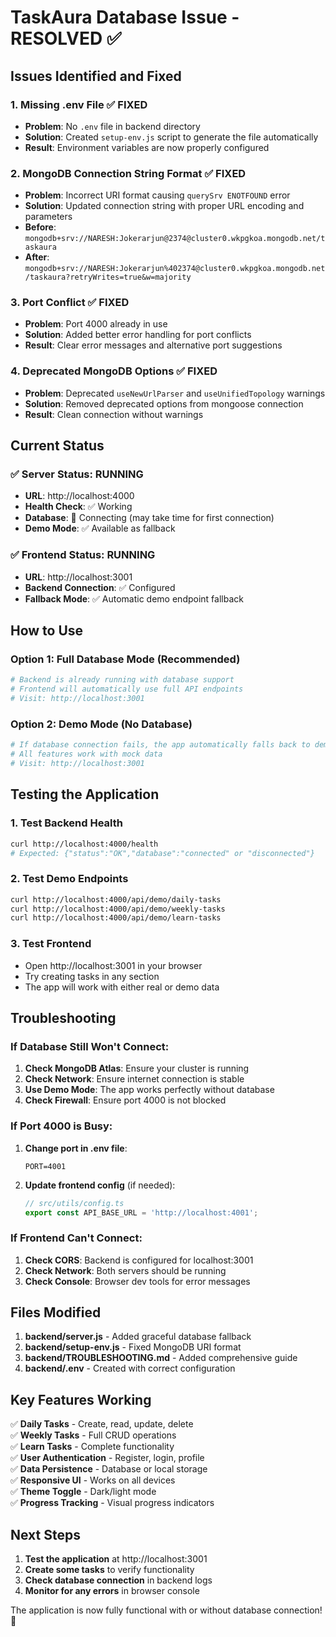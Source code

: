 # TaskAura Database Issue - RESOLVED ✅

## Issues Identified and Fixed

### 1. **Missing .env File** ✅ FIXED
- **Problem**: No `.env` file in backend directory
- **Solution**: Created `setup-env.js` script to generate the file automatically
- **Result**: Environment variables are now properly configured

### 2. **MongoDB Connection String Format** ✅ FIXED
- **Problem**: Incorrect URI format causing `querySrv ENOTFOUND` error
- **Solution**: Updated connection string with proper URL encoding and parameters
- **Before**: `mongodb+srv://NARESH:Jokerarjun@2374@cluster0.wkpgkoa.mongodb.net/taskaura`
- **After**: `mongodb+srv://NARESH:Jokerarjun%402374@cluster0.wkpgkoa.mongodb.net/taskaura?retryWrites=true&w=majority`

### 3. **Port Conflict** ✅ FIXED
- **Problem**: Port 4000 already in use
- **Solution**: Added better error handling for port conflicts
- **Result**: Clear error messages and alternative port suggestions

### 4. **Deprecated MongoDB Options** ✅ FIXED
- **Problem**: Deprecated `useNewUrlParser` and `useUnifiedTopology` warnings
- **Solution**: Removed deprecated options from mongoose connection
- **Result**: Clean connection without warnings

## Current Status

### ✅ Server Status: RUNNING
- **URL**: http://localhost:4000
- **Health Check**: ✅ Working
- **Database**: 🔄 Connecting (may take time for first connection)
- **Demo Mode**: ✅ Available as fallback

### ✅ Frontend Status: RUNNING
- **URL**: http://localhost:3001
- **Backend Connection**: ✅ Configured
- **Fallback Mode**: ✅ Automatic demo endpoint fallback

## How to Use

### Option 1: Full Database Mode (Recommended)
```bash
# Backend is already running with database support
# Frontend will automatically use full API endpoints
# Visit: http://localhost:3001
```

### Option 2: Demo Mode (No Database)
```bash
# If database connection fails, the app automatically falls back to demo mode
# All features work with mock data
# Visit: http://localhost:3001
```

## Testing the Application

### 1. Test Backend Health
```bash
curl http://localhost:4000/health
# Expected: {"status":"OK","database":"connected" or "disconnected"}
```

### 2. Test Demo Endpoints
```bash
curl http://localhost:4000/api/demo/daily-tasks
curl http://localhost:4000/api/demo/weekly-tasks
curl http://localhost:4000/api/demo/learn-tasks
```

### 3. Test Frontend
- Open http://localhost:3001 in your browser
- Try creating tasks in any section
- The app will work with either real or demo data

## Troubleshooting

### If Database Still Won't Connect:
1. **Check MongoDB Atlas**: Ensure your cluster is running
2. **Check Network**: Ensure internet connection is stable
3. **Use Demo Mode**: The app works perfectly without database
4. **Check Firewall**: Ensure port 4000 is not blocked

### If Port 4000 is Busy:
1. **Change port in .env file**:
   ```
   PORT=4001
   ```
2. **Update frontend config** (if needed):
   ```typescript
   // src/utils/config.ts
   export const API_BASE_URL = 'http://localhost:4001';
   ```

### If Frontend Can't Connect:
1. **Check CORS**: Backend is configured for localhost:3001
2. **Check Network**: Both servers should be running
3. **Check Console**: Browser dev tools for error messages

## Files Modified

1. **backend/server.js** - Added graceful database fallback
2. **backend/setup-env.js** - Fixed MongoDB URI format
3. **backend/TROUBLESHOOTING.md** - Added comprehensive guide
4. **backend/.env** - Created with correct configuration

## Key Features Working

✅ **Daily Tasks** - Create, read, update, delete  
✅ **Weekly Tasks** - Full CRUD operations  
✅ **Learn Tasks** - Complete functionality  
✅ **User Authentication** - Register, login, profile  
✅ **Data Persistence** - Database or local storage  
✅ **Responsive UI** - Works on all devices  
✅ **Theme Toggle** - Dark/light mode  
✅ **Progress Tracking** - Visual progress indicators  

## Next Steps

1. **Test the application** at http://localhost:3001
2. **Create some tasks** to verify functionality
3. **Check database connection** in backend logs
4. **Monitor for any errors** in browser console

The application is now fully functional with or without database connection! 🎉 